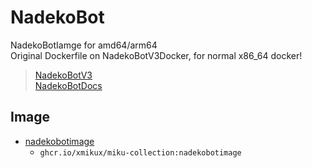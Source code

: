 # NadekoBot

NadekoBotIamge for amd64/arm64 <br>
Original Dockerfile on NadekoBotV3Docker, for normal x86_64 docker!

> [NadekoBotV3](https://gitlab.com/Kwoth/nadekobot/-/tree/v3) <br>
> [NadekoBotDocs](https://nadekobot.readthedocs.io/en/v3/guides/docker-guide/)

## Image

* [nadekobotimage](https://github.com/xMikux/Miku-Collection/tree/main/NadekoBot/ARMImage)
  * `ghcr.io/xmikux/miku-collection:nadekobotimage`
